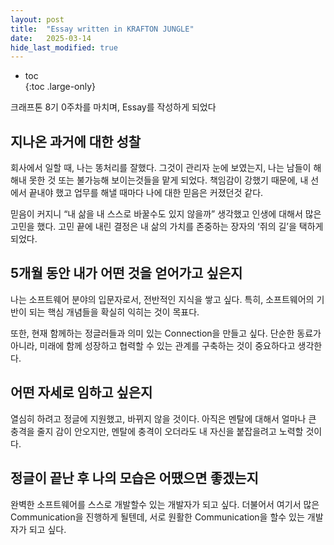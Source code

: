 ```yaml
---
layout: post
title:  "Essay written in KRAFTON JUNGLE"
date:   2025-03-14
hide_last_modified: true
---
```


* toc  
{:toc .large-only}

크래프톤 8기 0주차를 마치며, Essay를 작성하게 되었다

## 지나온 과거에 대한 성찰

회사에서 일할 때, 나는 똥처리를 잘했다. 그것이 관리자 눈에 보였는지, 나는 남들이 해해내 못한 것 또는 불가능해 보이는것들을 맡게 되었다. 책임감이 강했기 때문에, 내 선에서 끝내야 했고 업무를 해낼 때마다 나에 대한 믿음은 커졌던것 같다.

믿음이 커지니 “내 삶을 내 스스로 바꿀수도 있지 않을까” 생각했고 인생에 대해서 많은 고민을 했다. 고민 끝에 내린 결정은 내 삶의 가치를 존중하는 장자의 ‘쥐의 길’을 택하게 되었다.

## 5개월 동안 내가 어떤 것을 얻어가고 싶은지

나는 소프트웨어 분야의 입문자로서, 전반적인 지식을 쌓고 싶다. 특히, 소프트웨어의 기반이 되는 핵심 개념들을 확실히 익히는 것이 목표다.

또한, 현재 함께하는 정글러들과 의미 있는 Connection을 만들고 싶다. 단순한 동료가 아니라, 미래에 함께 성장하고 협력할 수 있는 관계를 구축하는 것이 중요하다고 생각한다.

## 어떤 자세로 임하고 싶은지

열심히 하려고 정글에 지원했고, 바뀌지 않을 것이다. 아직은 멘탈에 대해서 얼마나 큰 충격을 줄지 감이 안오지만, 멘탈에 충격이 오더라도 내 자신을 붙잡을려고 노력할 것이다.

## 정글이 끝난 후 나의 모습은 어땠으면 좋겠는지

완벽한 소프트웨어를 스스로 개발할수 있는 개발자가 되고 싶다. 더불어서 여기서 많은 Communication을 진행하게 될텐데, 서로 원활한 Communication을 할수 있는 개발자가 되고 싶다.